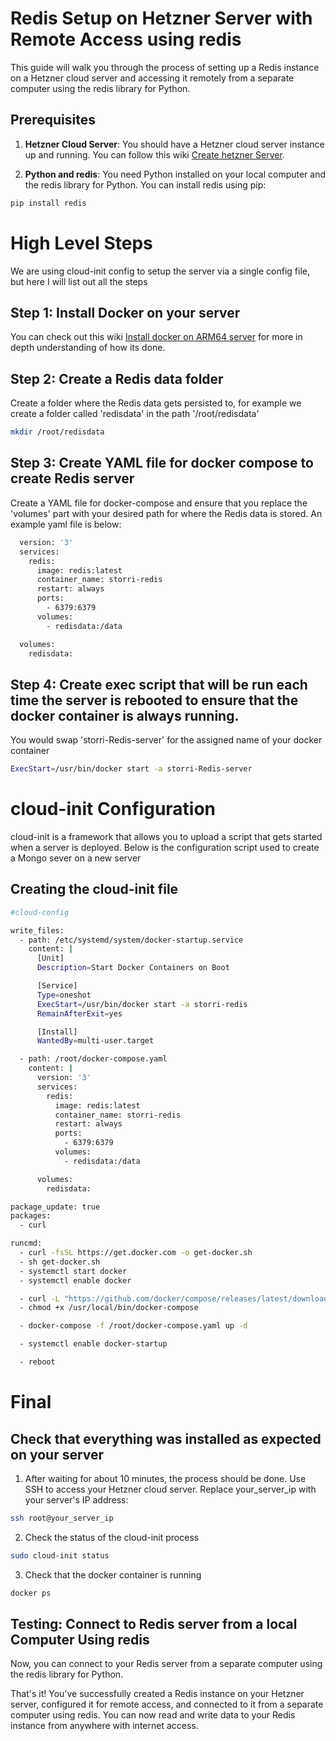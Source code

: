 # Redis Setup on Hetzner Server with Remote Access using redis

This guide will walk you through the process of setting up a Redis instance on a Hetzner cloud server and accessing it remotely from a separate computer using the redis library for Python.

## Prerequisites
1. **Hetzner Cloud Server**: You should have a Hetzner cloud server instance up and running. You can follow this wiki [Create hetzner Server](https://github.com/Storri-AI/STORRI_WIKIS/blob/main/Hetzner%20Wikis/Create%20New%20Server.md).

2. **Python and redis**: You need Python installed on your local computer and the redis library for Python. You can install redis using pip:

```bash
pip install redis
```

# High Level Steps 
We are using cloud-init config to setup the server via a single config file, but here I will list out all the steps

## Step 1: Install Docker on your server
You can check out this wiki [Install docker on ARM64 server](https://github.com/Storri-AI/STORRI_WIKIS/blob/main/Docker/Installing%20Docker%20on%20ARM%20Server.md) for more in depth understanding of how its done. 

## Step 2: Create a Redis data folder
Create a folder where the Redis data gets persisted to, for example we create a folder called 'redisdata' in the path '/root/redisdata'
```bash
mkdir /root/redisdata
```

## Step 3: Create YAML file for docker compose to create Redis server
Create a YAML file for docker-compose and ensure that you replace the 'volumes' part with your desired path for where the Redis data is stored. An example yaml file is below:
```bash
  version: '3'
  services:
    redis:
      image: redis:latest
      container_name: storri-redis
      restart: always
      ports:
        - 6379:6379
      volumes:
        - redisdata:/data

  volumes:
    redisdata:
```

## Step 4: Create exec script that will be run each time the server is rebooted to ensure that the docker container is always running.
You would swap 'storri-Redis-server' for the assigned name of your docker container
```bash
ExecStart=/usr/bin/docker start -a storri-Redis-server
```
# cloud-init Configuration
cloud-init is a framework that allows you to upload a script that gets started when a server is deployed. Below is the configuration script used to create a Mongo sever on a new server

## Creating the cloud-init file
```bash
#cloud-config

write_files:
  - path: /etc/systemd/system/docker-startup.service
    content: |
      [Unit]
      Description=Start Docker Containers on Boot

      [Service]
      Type=oneshot
      ExecStart=/usr/bin/docker start -a storri-redis
      RemainAfterExit=yes

      [Install]
      WantedBy=multi-user.target

  - path: /root/docker-compose.yaml
    content: |
      version: '3'
      services:
        redis:
          image: redis:latest
          container_name: storri-redis
          restart: always
          ports:
            - 6379:6379
          volumes:
            - redisdata:/data

      volumes:
        redisdata:

package_update: true
packages:
  - curl

runcmd:
  - curl -fsSL https://get.docker.com -o get-docker.sh
  - sh get-docker.sh
  - systemctl start docker
  - systemctl enable docker

  - curl -L "https://github.com/docker/compose/releases/latest/download/docker-compose-$(uname -s)-$(uname -m)" -o /usr/local/bin/docker-compose
  - chmod +x /usr/local/bin/docker-compose

  - docker-compose -f /root/docker-compose.yaml up -d

  - systemctl enable docker-startup

  - reboot
  ```

# Final
## Check that everything was installed as expected on your server
1. After waiting for about 10 minutes, the process should be done. Use SSH to access your Hetzner cloud server. Replace your_server_ip with your server's IP address:
```bash
ssh root@your_server_ip
```

2. Check the status of the cloud-init process
```bash
sudo cloud-init status
```

3. Check that the docker container is running
```bash
docker ps
```

## Testing: Connect to Redis server from a local Computer Using redis
Now, you can connect to your Redis server from a separate computer using the redis library for Python. 

That's it! You've successfully created a Redis instance on your Hetzner server, configured it for remote access, and connected to it from a separate computer using redis. You can now read and write data to your Redis instance from anywhere with internet access.